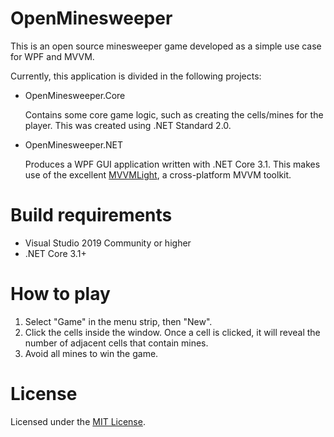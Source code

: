 # OpenMinesweeper
This is an open source minesweeper game developed as a simple use case for WPF and MVVM.

Currently, this application is divided in the following projects:
* OpenMinesweeper.Core

  Contains some core game logic, such as creating the cells/mines for the player. This was created using .NET Standard 2.0.

* OpenMinesweeper.NET

  Produces a WPF GUI application written with .NET Core 3.1. This makes use of the excellent [MVVMLight](https://github.com/lbugnion/mvvmlight), a cross-platform MVVM toolkit.

# Build requirements
* Visual Studio 2019 Community or higher
* .NET Core 3.1+

# How to play
1. Select "Game" in the menu strip, then "New".
2. Click the cells inside the window. Once a cell is clicked, it will reveal the number of adjacent cells that contain mines.
3. Avoid all mines to win the game.

# License
Licensed under the [MIT License](https://en.wikipedia.org/wiki/MIT_License).

